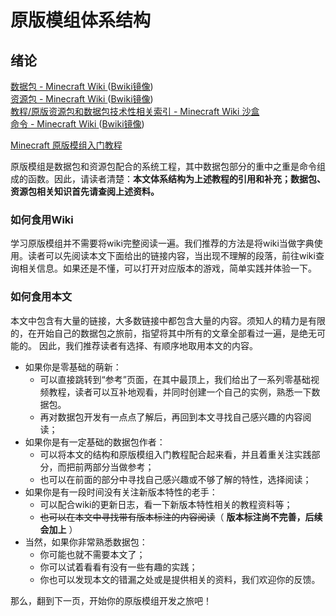 # 原版模组体系结构


## 绪论
[数据包 - Minecraft Wiki ](https://zh.minecraft.wiki/w/%E6%95%B0%E6%8D%AE%E5%8C%85)([Bwiki镜像](https://wiki.biligame.com/mc/数据包))  
[资源包 - Minecraft Wiki ](https://zh.minecraft.wiki/w/%E8%B5%84%E6%BA%90%E5%8C%85)([Bwiki镜像](https://wiki.biligame.com/mc/资源包))  
[教程/原版资源包和数据包技术性相关索引 - Minecraft Wiki 沙盒](https://zh.minecraft.wiki/w/Minecraft_Wiki:%E6%B2%99%E7%9B%92/%E6%95%99%E7%A8%8B/%E5%8E%9F%E7%89%88%E8%B5%84%E6%BA%90%E5%8C%85%E5%92%8C%E6%95%B0%E6%8D%AE%E5%8C%85%E6%8A%80%E6%9C%AF%E6%80%A7%E7%9B%B8%E5%85%B3%E7%B4%A2%E5%BC%95)  
[命令 - Minecraft Wiki ](https://zh.minecraft.wiki/w/%E5%91%BD%E4%BB%A4)([Bwiki镜像](https://wiki.biligame.com/mc/命令))

[Minecraft 原版模组入门教程 ](https://zhangshenxing.github.io/VanillaModTutorial/) 


原版模组是数据包和资源包配合的系统工程，其中数据包部分的重中之重是命令组成的函数。因此，请读者清楚：**本文体系结构为上述教程的引用和补充；数据包、资源包相关知识首先请查阅上述资料。**
### 如何食用Wiki
学习原版模组并不需要将wiki完整阅读一遍。我们推荐的方法是将wiki当做字典使用。读者可以先阅读本文下面给出的链接内容，当出现不理解的段落，前往wiki查询相关信息。如果还是不懂，可以打开对应版本的游戏，简单实践并体验一下。
### 如何食用本文
本文中包含有大量的链接，大多数链接中都包含大量的内容。须知人的精力是有限的，在开始自己的数据包之旅前，指望将其中所有的文章全部看过一遍，是绝无可能的。
因此，我们推荐读者有选择、有顺序地取用本文的内容。


- 如果你是零基础的萌新：
  - 可以直接跳转到“参考”页面，在其中最顶上，我们给出了一系列零基础视频教程，读者可以互补地观看，并同时创建一个自己的实例，熟悉一下数据包。
  - 再对数据包开发有一点点了解后，再回到本文寻找自己感兴趣的内容阅读；
- 如果你是有一定基础的数据包作者：
  - 可以将本文的结构和原版模组入门教程配合起来看，并且着重关注实践部分，而把前两部分当做参考；
  - 也可以在前面的部分中寻找自己感兴趣或不够了解的特性，选择阅读；
- 如果你是有一段时间没有关注新版本特性的老手：
  - 可以配合wiki的更新日志，看一下新版本特性相关的教程资料等；
  - ~~也可以在本文中寻找带有版本标注的内容阅读~~（ **版本标注尚不完善，后续会加上** ）
- 当然，如果你非常熟悉数据包：
  - 你可能也就不需要本文了；
  - 你可以试着看看有没有一些有趣的实践；
  - 你也可以发现本文的错漏之处或是提供相关的资料，我们欢迎你的反馈。

那么，翻到下一页，开始你的原版模组开发之旅吧！
